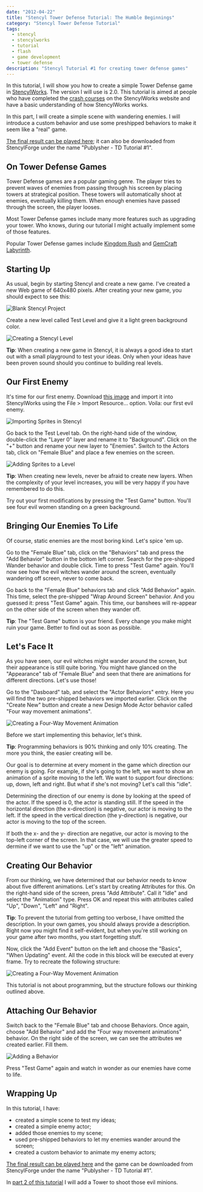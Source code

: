```yaml
---
date: "2012-04-22"
title: "Stencyl Tower Defense Tutorial: The Humble Beginnings"
category: "Stencyl Tower Defense Tutorial"
tags:
  - stencyl
  - stencylworks
  - tutorial
  - flash
  - game development
  - tower defense
description: "Stencyl Tutorial #1 for creating tower defense games"
---
```


In this tutorial, I will show you how to create a simple Tower Defense game in
[StencylWorks](http://www.stencyl.com/).
The version I will use is 2.0. This tutorial is aimed at people who have completed the
[crash courses](http://www.stencyl.com/help/view/crash-course/) on the
StencylWorks website and have a basic understanding of how StencylWorks works.

In this part, I will create a simple scene with wandering enemies. I will introduce a custom behavior
and use some preshipped behaviors to make it seem like a "real" game.

[The final result can be played here](http://www.stencyl.com/game/play/12338); it can also be downloaded from
StencylForge under the name "Publysher - TD Tutorial #1".

On Tower Defense Games
----------------------

Tower Defense games are a popular gaming genre. The player tries to prevent waves of enemies from passing through
his screen by placing towers at strategical position. These towers will automatically shoot at enemies, eventually
killing them. When enough enemies have passed through the screen, the player looses.

Most Tower Defense games include many more features such as upgrading your tower. Who knows, during our tutorial I
might actually implement some of those features.

Popular Tower Defense games include [Kingdom Rush](http://www.kongregate.com/games/Ironhidegames/kingdom-rush)
and [GemCraft Labyrinth](http://www.kongregate.com/games/gameinabottle/gemcraft-labyrinth).

Starting Up
------------

As usual, begin by starting Stencyl and create a new game. I've created a new Web game of 640x480 pixels.
After creating your new game, you should expect to see this:

![Blank Stencyl Project](/img/stencyl/step1-1.png)

Create a new level called Test Level and give it a light green background color.

![Creating a Stencyl Level](/img/stencyl/step1-2.png)

**Tip**: When creating a new game in Stencyl, it is always a good idea to start out with a small playground to test
your ideas. Only when your ideas have been proven sound should you continue to building real levels.

Our First Enemy
---------------

It's time for our first enemy. Download
[this image](http://yduppen.home.xs4all.nl/blogsupport/blog.publysher.nl/Female%20Blue.png)
 and import it into StencylWorks using the File > Import Resource... option. Voila: our first evil enemy.

![Importing Sprites in Stencyl](/img/stencyl/step1-3.png)

Go back to the Test Level tab. On the right-hand side of the window, double-click the "Layer 0" layer and rename it
to "Background". Click on the "+" button and rename your new layer to "Enemies". Switch to the Actors tab,
click on "Female Blue" and place a few enemies on the screen.

![Adding Sprites to a Level](/img/stencyl/step1-4.png)

**Tip**: When creating new levels, never be afraid to create new layers. When the complexity of your level increases,
you will be very happy if you have remembered to do this.

Try out your first modifications by pressing the "Test Game" button. You'll see four evil women standing on a green background.

Bringing Our Enemies To Life
----------------------------

Of course, static enemies are the most boring kind. Let's spice 'em up.

Go to the "Female Blue" tab, click on the "Behaviors" tab and press the "Add Behavior" button in the bottom left corner.
Search for the pre-shipped Wander behavior and double click. Time to press "Test Game" again. You'll now see how the
evil witches wander around the screen, eventually wandering off screen, never to come back.

Go back to the "Female Blue" behaviors tab and click "Add Behavior" again. This time, select the pre-shipped
"Wrap Around Screen" behavior. And you guessed it: press "Test Game" again. This time, our banshees will re-appear on
the other side of the screen when they wander off.

**Tip**: The "Test Game" button is your friend. Every change you make might ruin your game. Better to find out as soon
as possible.

Let's Face It
--------------

As you have seen, our evil witches might wander around the screen, but their appearance is still quite boring.
You might have glanced on the "Appearance" tab of "Female Blue" and seen that there are animations for
different directions. Let's use those!

Go to the "Dasboard" tab, and select the "Actor Behaviors" entry. Here you will find the two pre-shipped behaviors we
imported earlier. Click on the "Create New" button and create a new Design Mode Actor behavior
called "Four way movement animations".

![Creating a Four-Way Movement Animation](/img/stencyl/step1-6.png)

Before we start implementing this behavior, let's think.

**Tip**: Programming behaviors is 90% thinking and only 10% creating. The more you think, the easier creating will be.

Our goal is to determine at every moment in the game which direction our enemy is going. For example, if she's going to the left, we want to show an animation of a sprite moving to the left. We want to support four directions: up, down, left and right. But what if she's not moving? Let's call this "idle".

Determining the direction of our enemy is done by looking at the speed of the actor. If the speed is 0, the actor is standing still. If the speed in the horizontal direction (the x-direction) is negative, our actor is moving to the left. If the speed in the vertical direction (the y-direction) is negative, our actor is moving to the top of the screen.

If both the x- and the y- direction are negative, our actor is moving to the top-left corner of the screen. In that case, we will use the greater speed to dermine if we want to use the "up" or the "left" animation.

Creating Our Behavior
---------------------

From our thinking, we have determined that our behavior needs to know about five different animations. Let's start by creating Attributes for this. On the right-hand side of the screen, press "Add Attribute". Call it "Idle" and select the "Animation" type. Press OK and repeat this with attributes called "Up", "Down", "Left" and "Right".

**Tip**: To prevent the tutorial from getting too verbose, I have omitted the description. In your own games,
you should always provide a description. Right now you might find it self-evident,
but when you're still working on your game after two months, you start forgetting stuff.

Now, click the "Add Event" button on the left and choose the "Basics", "When Updating" event. All the code in this block will be executed at every frame. Try to recreate the following structure:

![Creating a Four-Way Movement Animation](/img/stencyl/step1-5.png)

 This tutorial is not about programming, but the structure follows our thinking outlined above.

Attaching Our Behavior
----------------------

Switch back to the "Female Blue" tab and choose Behaviors. Once again, choose "Add Behavior" and add the "Four way
movement animations" behavior. On the right side of the screen, we can see the attributes we created earlier. Fill them.

![Adding a Behavior](/img/stencyl/step1-8.png)

Press "Test Game" again and watch in wonder as our enemies have come to life.

Wrapping Up
-----------

In this tutorial, I have:

* created a simple scene to test my ideas;
* created a simple enemy actor;
* added those enemies to my scene;
* used pre-shipped behaviors to let my enemies wander around the screen;
* created a custom behavior to animate my enemy actors;

[The final result can be played here](http://www.stencyl.com/game/play/12338) and the game can be downloaded from
StencylForge under the name "Publysher - TD Tutorial #1".

In [part 2 of this tutorial](http://blog.publysher.nl/2012/04/stencyl-tower-defense-2-adding-towers.html)
I will add a Tower to shoot those evil minions.
